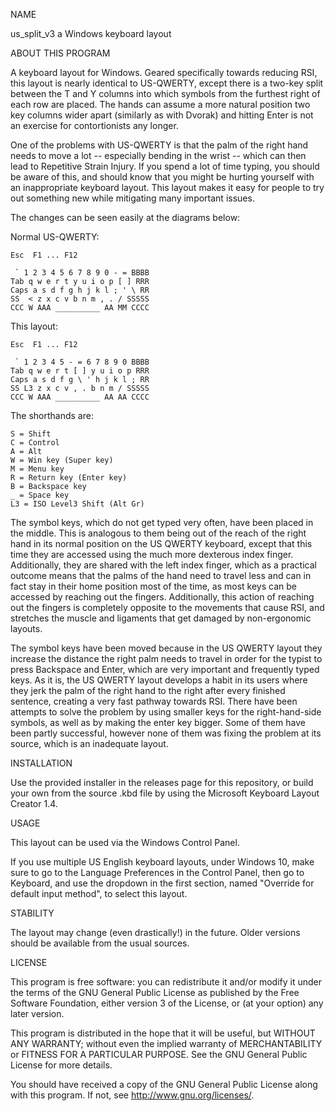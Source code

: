 NAME

us_split_v3
a Windows keyboard layout


ABOUT THIS PROGRAM

A keyboard layout for Windows. Geared specifically towards reducing RSI, this
layout is nearly identical to US-QWERTY, except there is a two-key split
between the T and Y columns into which symbols from the furthest right of
each row are placed. The hands can assume a more natural position two key
columns wider apart (similarly as with Dvorak) and hitting Enter is not an
exercise for contortionists any longer.

One of the problems with US-QWERTY is that the palm of the right hand needs
to move a lot -- especially bending in the wrist -- which can then lead to
Repetitive Strain Injury. If you spend a lot of time typing, you should be
aware of this, and should know that you might be hurting yourself with an
inappropriate keyboard layout. This layout makes it easy for people to try
out something new while mitigating many important issues.

The changes can be seen easily at the diagrams below:

Normal US-QWERTY:

    Esc  F1 ... F12

     ` 1 2 3 4 5 6 7 8 9 0 - = BBBB
    Tab q w e r t y u i o p [ ] RRR
    Caps a s d f g h j k l ; ' \ RR
    SS  < z x c v b n m , . / SSSSS
    CCC W AAA __________ AA MM CCCC


This layout:

    Esc  F1 ... F12

     ` 1 2 3 4 5 - = 6 7 8 9 0 BBBB
    Tab q w e r t [ ] y u i o p RRR
    Caps a s d f g \ ' h j k l ; RR
    SS L3 z x c v , . b n m / SSSSS
    CCC W AAA __________ AA AA CCCC

The shorthands are:

    S = Shift
    C = Control
    A = Alt
    W = Win key (Super key)
    M = Menu key
    R = Return key (Enter key)
    B = Backspace key
    _ = Space key
    L3 = ISO Level3 Shift (Alt Gr)

The symbol keys, which do not get typed very often, have been placed in the
middle. This is analogous to them being out of the reach of the right hand in
its normal position on the US QWERTY keyboard, except that this time they are
accessed using the much more dexterous index finger. Additionally, they are
shared with the left index finger, which as a practical outcome means that
the palms of the hand need to travel less and can in fact stay in their home
position most of the time, as most keys can be accessed by reaching out the
fingers. Additionally, this action of reaching out the fingers is completely
opposite to the movements that cause RSI, and stretches the muscle and
ligaments that get damaged by non-ergonomic layouts.

The symbol keys have been moved because in the US QWERTY layout they increase
the distance the right palm needs to travel in order for the typist to press
Backspace and Enter, which are very important and frequently typed keys. As
it is, the US QWERTY layout develops a habit in its users where they jerk the
palm of the right hand to the right after every finished sentence, creating a
very fast pathway towards RSI. There have been attempts to solve the problem
by using smaller keys for the right-hand-side symbols, as well as by making
the enter key bigger. Some of them have been partly successful, however none
of them was fixing the problem at its source, which is an inadequate layout.


INSTALLATION

Use the provided installer in the releases page for this repository, or
build your own from the source .kbd file by using the Microsoft Keyboard
Layout Creator 1.4.


USAGE

This layout can be used via the Windows Control Panel.

If you use multiple US English keyboard layouts, under Windows 10, make sure
to go to the Language Preferences in the Control Panel, then go to Keyboard,
and use the dropdown in the first section, named "Override for default input
method", to select this layout.


STABILITY

The layout may change (even drastically!) in the future. Older versions
should be available from the usual sources.


LICENSE

This program is free software: you can redistribute it and/or modify
it under the terms of the GNU General Public License as published by
the Free Software Foundation, either version 3 of the License, or
(at your option) any later version.

This program is distributed in the hope that it will be useful,
but WITHOUT ANY WARRANTY; without even the implied warranty of
MERCHANTABILITY or FITNESS FOR A PARTICULAR PURPOSE.  See the
GNU General Public License for more details.

You should have received a copy of the GNU General Public License
along with this program.  If not, see <http://www.gnu.org/licenses/>.
